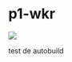 # p1-wkr
[![](https://images.microbadger.com/badges/image/ibanez/p1-wkr.svg)](https://microbadger.com/images/ibanez/p1-wkr "Get your own image badge on microbadger.com")

test de autobuild

